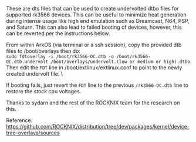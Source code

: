 These are dts files that can be used to create undervolted dtbo files for supported rk3566 devices.  This can be useful to minimize 
heat generation during intense usage like high end emulation such as Dreamcast, N64, PSP, and Saturn.  This can also lead to failed
booting of devices, however, this can be reverted per the instructions below.

From within ArkOS (via terminal or a ssh session), copy the provided dtb files to /boot/overlays then do: \
`sudo fdtoverlay -i /boot/rk3566-OC.dtb -o /boot/rk3566-OC.dtb.undervolt /boot/overlays/undervolt.(low or medium or high).dtbo` \
Then edit the `FDT` line in /boot/extlinux/extlinux.conf to point to the newly created undervolt file. \

If booting fails, just revert the `FDT` line to the previous `/rk3566-OC.dtb` line to restore the stock cpu voltages.

Thanks to sydarn and the rest of the ROCKNIX team for the research on this.

Reference: https://github.com/ROCKNIX/distribution/tree/dev/packages/kernel/device-tree-overlays/sources
